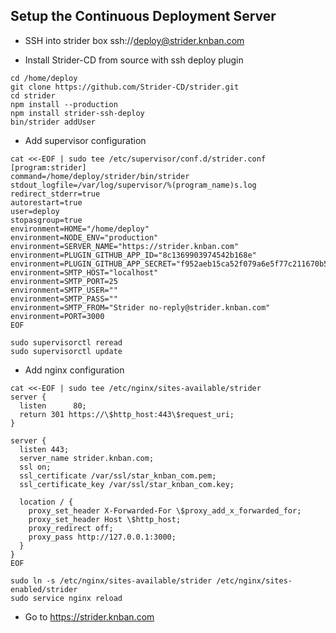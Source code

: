 ## Setup the Continuous Deployment Server

* SSH into strider box ssh://deploy@strider.knban.com

* Install Strider-CD from source with ssh deploy plugin

```
cd /home/deploy
git clone https://github.com/Strider-CD/strider.git
cd strider
npm install --production
npm install strider-ssh-deploy
bin/strider addUser
```

* Add supervisor configuration

```
cat <<-EOF | sudo tee /etc/supervisor/conf.d/strider.conf
[program:strider]
command=/home/deploy/strider/bin/strider
stdout_logfile=/var/log/supervisor/%(program_name)s.log
redirect_stderr=true
autorestart=true
user=deploy
stopasgroup=true
environment=HOME="/home/deploy"
environment=NODE_ENV="production"
environment=SERVER_NAME="https://strider.knban.com"
environment=PLUGIN_GITHUB_APP_ID="8c1369903974542b168e"
environment=PLUGIN_GITHUB_APP_SECRET="f952aeb15ca52f079a6e5f77c211670b590f2a05"
environment=SMTP_HOST="localhost"
environment=SMTP_PORT=25
environment=SMTP_USER=""
environment=SMTP_PASS=""
environment=SMTP_FROM="Strider no-reply@strider.knban.com"
environment=PORT=3000
EOF

sudo supervisorctl reread
sudo supervisorctl update
```

* Add nginx configuration

```
cat <<-EOF | sudo tee /etc/nginx/sites-available/strider
server {
  listen      80;
  return 301 https://\$http_host:443\$request_uri;
}

server {
  listen 443;
  server_name strider.knban.com;
  ssl on;
  ssl_certificate /var/ssl/star_knban_com.pem;
  ssl_certificate_key /var/ssl/star_knban_com.key;

  location / {
    proxy_set_header X-Forwarded-For \$proxy_add_x_forwarded_for;
    proxy_set_header Host \$http_host;
    proxy_redirect off;
    proxy_pass http://127.0.0.1:3000;
  }
}
EOF

sudo ln -s /etc/nginx/sites-available/strider /etc/nginx/sites-enabled/strider
sudo service nginx reload
```

* Go to https://strider.knban.com
